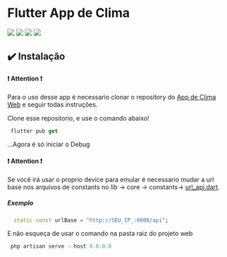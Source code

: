 Flutter App de Clima
=======================

![](https://github.com/maickom88/app_de_clima_flutter/blob/master/screenshots/spalsh_screen.png?raw=true)
![](https://github.com/maickom88/app_de_clima_flutter/blob/master/screenshots/weather_screen.png?raw=true)
![](https://github.com/maickom88/app_de_clima_flutter/blob/master/screenshots/acesso_negado_screen.png)
![](https://github.com/maickom88/app_de_clima_flutter/blob/master/screenshots/error_screen.png?raw=true)



## ✔️ Instalação

#### ❗️ Attention ❗️
Para o uso desse app é necessario clonar o repository do [App de Clima Web](https://github.com/maickom88/app_de_clima_web) e seguir todas instruções. 

Clone esse repositorio, e use o comando abaixo!
```dart
 flutter pub get
```
...Agora é só iniciar o Debug


#### ❗️ Attention ❗️
Se você irá usar o proprio device para emular é necessario mudar a url base
nos arquivos de constants no lib -> core -> constants-> [url_api.dart](https://github.com/maickom88/app_de_clima_flutter/blob/master/lib/core/constants/url_api.dart). 

##### Exemplo
```dart
  static const urlBase = "http://SEU_IP_:8000/api";
```

E não esqueça de usar o comando na pasta raiz do projeto web 
```php
 php artisan serve --host 0.0.0.0
```
